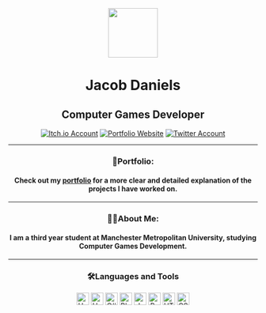 <!-- gif saying 'Lets Code' -->
<div id="header" align="center">
  <img src="https://media.giphy.com/media/hqU2KkjW5bE2v2Z7Q2/giphy.gif" width="100"/>
</div>

<!-- Social Media logos/badges -->
<div id="WelcomeHeader" align="center">
  <h1>Jacob Daniels</h1>
  <h2>Computer Games Developer</h2>
  <a href="https://yayacob.itch.io/"><img src="https://img.shields.io/badge/Itch.io-black?logo=Itch.io&logoColor=red&style=for-the-badge" alt="Itch.io Account"/></a>
  <a href="https://www.jacobdaniels.org/"><img src="https://img.shields.io/badge/Portfolio-black?logo=About.me&logoColor=blue&style=for-the-badge" alt="Portfolio Website"/></a>
  <a href="https://twitter.com/DanielsSaul"><img src="https://img.shields.io/badge/Twitter-black?logo=twitter&logoColor=blue&style=for-the-badge" alt="Twitter Account"/></a>
  <br>
  <img src="https://komarev.com/ghpvc/?username=Jacob-Daniels&style=flat-square&color=096716" alt=""/>
</div>

<!--- Portfolio Information --->
<div id="PortfolioInformation" align="center">
  <hr>
  <h3>📄Portfolio:</h3>
  <h4>Check out my <a href="https://www.jacobdaniels.org/">portfolio</a> for a more clear and detailed explanation of the projects I have worked on.</h4>
</div>

<!-- About me section -->
<div id="AboutMe" align="center">
  <hr>
  <h3>👨‍💻About Me:</h3>
  <h4>I am a third year student at Manchester Metropolitan University, studying Computer Games Development.</h4>
</div>

<!-- Programming Languages & Skills -->
<div id="LanguagesAndTools" align="center">
  <hr>
  <h3>🛠️Languages and Tools</h3>
  <img src="https://img.shields.io/badge/Unity-black?logo=unity&logoColor=white&style=flat" alt="Unity" height="25"/>
  <img src="https://img.shields.io/badge/Unreal%20Engine%205-black?logo=unrealengine&logoColor=white&style=flat" alt="Unreal Engine 5" height="25"/>
  <img src="https://img.shields.io/static/v1?logo=csharp&message=C%23&labelColor=black&color=black&logoColor=white&label=%20&style=flat" alt="C#" height="25"/>
  <img src="https://img.shields.io/badge/Blueprints-black?logo=blueprint&logoColor=white&style=flat" alt="Blueprints" height="25"/>
  <img src="https://img.shields.io/static/v1?logo=java&message=Java&labelColor=black&color=black&logoColor=white&label=%20&style=flat" alt="Java" height="25"/>
  <img src="https://img.shields.io/static/v1?logo=python&message=Python&labelColor=black&color=black&logoColor=white&label=%20&style=flat" alt="Python" height="25"/>
  <img src="https://img.shields.io/static/v1?logo=HTML5&message=HTML&labelColor=black&color=black&logoColor=white&label=%20&style=flat" alt="HTML" height="25"/>
  <img src="https://img.shields.io/static/v1?logo=css3&message=CSS&labelColor=black&color=black&logoColor=white&label=%20&style=flat" alt="CSS" height="25"/>
</div>

<!-- Notes:
Add a graph to show languages used in projects (On profile page. Use links saved in discord for help)

-->
